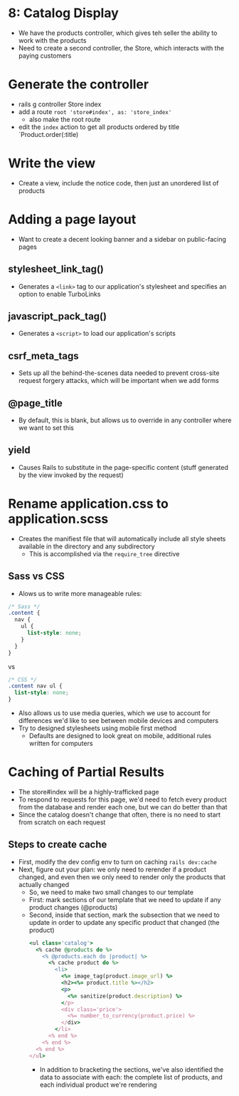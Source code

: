 # 8: Catalog Display
- We have the products controller, which gives teh seller the ability to work with the products
- Need to create a second controller, the Store, which interacts with the paying customers

# Generate the controller
- rails g controller Store index
- add a route `root 'store#index', as: 'store_index'`
  - also make the root route
- edit the `index` action to get all products ordered by title `Product.order(:title)

# Write the view
- Create a view, include the notice code, then just an unordered list of products

# Adding a page layout
- Want to create a decent looking banner and a sidebar on public-facing pages

## stylesheet_link_tag()
- Generates a `<link>` tag to our application's stylesheet and specifies an option to enable TurboLinks

## javascript_pack_tag()
- Generates a `<script>` to load our application's scripts

## csrf_meta_tags
- Sets up all the behind-the-scenes data needed to prevent cross-site request forgery attacks, which will be important when we add forms

## @page_title
- By default, this is blank, but allows us to override in any controller where we want to set this

## yield
- Causes Rails to substitute in the page-specific content (stuff generated by the view invoked by the request)

# Rename application.css to application.scss
- Creates the manifiest file that will automatically include all style sheets available in the directory and any subdirectory
  - This is accomplished via the `require_tree` directive

## Sass vs CSS
- Alows us to write more manageable rules:
```css
/* Sass */
.content {
  nav {
    ul {
      list-style: none;
    }
  }
}
```
vs
```css
/* CSS */
.content nav ul {
  list-style: none;
}
```
- Also allows us to use media queries, which we use to account for differences we'd like to see between mobile devices and computers
- Try to designed stylesheets using mobile first method
  - Defaults are designed to look great on mobile, additional rules written for computers

# Caching of Partial Results
- The store#index will be a highly-trafficked page
- To respond to requests for this page, we'd need to fetch every product from the database and render each one, but we can do better than that
- Since the catalog doesn't change that often, there is no need to start from scratch on each request

## Steps to create cache
- First, modify the dev config env to turn on caching
`rails dev:cache`
- Next, figure out your plan: we only need to rerender if a product changed, and even then we only need to render only the products that actually changed
  - So, we need to make two small changes to our template
  - First: mark sections of our template that we need to update if any product changes (@products)
  - Second, inside that section, mark the subsection that we need to update in order to update any specific product that changed (the product)
    ```ruby
    <ul class='catalog'>
      <% cache @products do %>
        <% @products.each do |product| %>
          <% cache product do %>
            <li>
              <%= image_tag(product.image_url) %>
              <h2><%= product.title %></h2>
              <p>
                <%= sanitize(product.description) %>
              </p>
              <div class='price'>
                <%= number_to_currency(product.price) %>
              </div>
            </li>
          <% end %>
        <% end %>
      <% end %>
    </ul>
    ```
    - In addition to bracketing the sections, we've also identified the data to associate with each: the complete list of products, and each individual product we're rendering